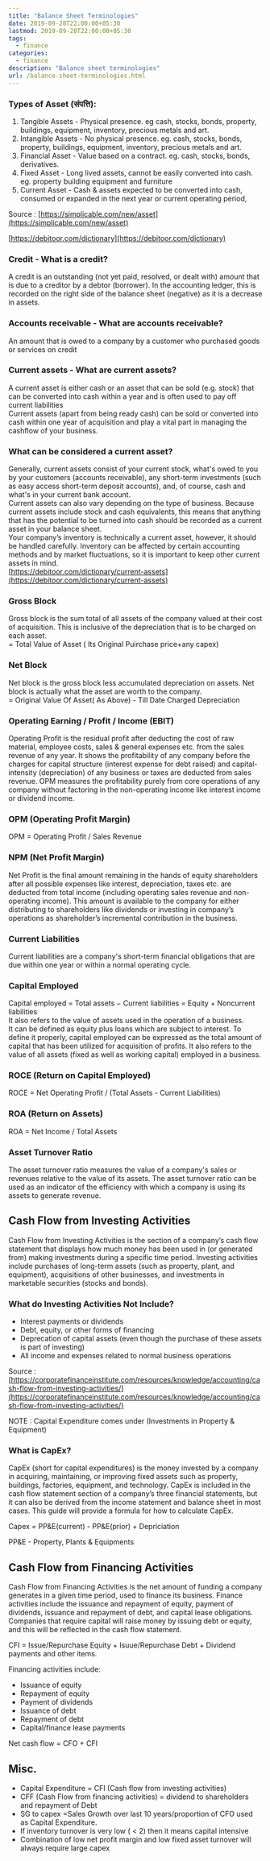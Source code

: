 ```yaml
---
title: "Balance Sheet Terminologies"
date: 2019-09-28T22:00:00+05:30
lastmod: 2019-09-28T22:00:00+05:30
tags:
  - finance
categories:
  - finance
description: "Balance sheet terminologies"
url: /balance-sheet-terminologies.html
---
```


### Types of Asset (संपत्ति):
1. Tangible Assets - Physical presence. eg cash, stocks, bonds, property, buildings, equipment, inventory, precious metals and art. 
2. Intangible Assets - No physical presence. eg. cash, stocks, bonds, property, buildings, equipment, inventory, precious metals and art.
3. Financial Asset - Value based on a contract. eg. cash, stocks, bonds, derivatives.
4. Fixed Asset - Long lived assets, cannot be easily converted into cash. eg. property building equipment and furniture
5. Current Asset - Cash & assets expected to be converted into cash, consumed or expanded in the next year or current operating period,

Source : [https://simplicable.com/new/asset](https://simplicable.com/new/asset)


[https://debitoor.com/dictionary](https://debitoor.com/dictionary)

### Credit - What is a credit?
A credit is an outstanding (not yet paid, resolved, or dealt with) amount that is due to a creditor by a debtor (borrower). In the accounting ledger, this is recorded on the right side of the balance sheet (negative) as it is a decrease in assets.

### Accounts receivable - What are accounts receivable?
An amount that is owed to a company by a customer who purchased goods or services on credit

### Current assets - What are current assets?
A current asset is either cash or an asset that can be sold (e.g. stock) that can be converted into cash within a year and is often used to pay off current liabilities  
Current assets (apart from being ready cash) can be sold or converted into cash within one year of acquisition and play a vital part in managing the cashflow of your business.  

### What can be considered a current asset?
Generally, current assets consist of your current stock, what's owed to you by your customers (accounts receivable), any short-term investments (such as easy access short-term deposit accounts), and, of course, cash and what's in your current bank account.  
Current assets can also vary depending on the type of business. Because current assets include stock and cash equivalents, this means that anything that has the potential to be turned into cash should be recorded as a current asset in your balance sheet.  
Your company’s inventory is technically a current asset, however, it should be handled carefully. Inventory can be affected by certain accounting methods and by market fluctuations, so it is important to keep other current assets in mind.  
[https://debitoor.com/dictionary/current-assets](https://debitoor.com/dictionary/current-assets)

### Gross Block
Gross block is the sum total of all assets of the company valued at their cost of acquisition. This is inclusive of the depreciation that is to be charged on each asset.  
= Total Value of Asset ( Its Original Puirchase price+any capex)

### Net Block
Net block is the gross block less accumulated depreciation on assets. Net block is actually what the asset are worth to the company.  
= Original Value Of Asset( As Above) - Till Date Charged Depreciation

### Operating Earning / Profit / Income (EBIT)
Operating Profit is the residual profit after deducting the cost of raw material, employee costs, sales & general expenses etc. from the sales revenue of any year. It shows the profitability of any company before the charges for capital structure (interest expense for debt raised) and capital-intensity (depreciation) of any business or taxes are deducted from sales revenue. OPM measures the profitability purely from core operations of any company without factoring in the non-operating income like interest income or dividend income.

### OPM (Operating Profit Margin)
OPM = Operating Profit / Sales Revenue

### NPM (Net Profit Margin)
Net Profit is the final amount remaining in the hands of equity shareholders after all possible expenses like interest, depreciation, taxes etc. are deducted from total income (including operating sales revenue and non-operating income). This amount is available to the company for either distributing to shareholders like dividends or investing in company’s operations as shareholder’s incremental contribution in the business.

### Current Liabilities
Current liabilities are a company's short-term financial obligations that are due within one year or within a normal operating cycle. 

### Capital Employed
Capital employed = Total assets − Current liabilities = Equity + Noncurrent liabilities  
It also refers to the value of assets used in the operation of a business.   
It can be defined as equity plus loans which are subject to interest. To define it properly, capital employed can be expressed as the total amount of capital that has been utilized for acquisition of profits. It also refers to the value of all assets (fixed as well as working capital) employed in a business.

### ROCE (Return on Capital Employed)
ROCE = Net Operating Profit / (Total Assets - Current Liabilities)

### ROA (Return on Assets)
ROA = Net Income / Total Assets

### Asset Turnover Ratio
The asset turnover ratio measures the value of a company's sales or revenues relative to the value of its assets. The asset turnover ratio can be used as an indicator of the efficiency with which a company is using its assets to generate revenue.

## Cash Flow from Investing Activities
Cash Flow from Investing Activities is the section of a company’s cash flow statement that displays how much money has been used in (or generated from) making investments during a specific time period. Investing activities include purchases of long-term assets (such as property, plant, and equipment), acquisitions of other businesses, and investments in marketable securities (stocks and bonds).

### What do Investing Activities Not Include?
 - Interest payments or dividends
 - Debt, equity, or other forms of financing
 - Deprecation of capital assets (even though the purchase of these assets is part of investing)
 - All income and expenses related to normal business operations
 
 Source : [https://corporatefinanceinstitute.com/resources/knowledge/accounting/cash-flow-from-investing-activities/](https://corporatefinanceinstitute.com/resources/knowledge/accounting/cash-flow-from-investing-activities/)
 
 NOTE : Capital Expenditure comes under (Investments in Property & Equipment)
 
### What is CapEx?
CapEx (short for capital expenditures) is the money invested by a company in acquiring, maintaining, or improving fixed assets such as property, buildings, factories, equipment, and technology.  CapEx is included in the cash flow statement section of a company’s three financial statements, but it can also be derived from the income statement and balance sheet in most cases.  This guide will provide a formula for how to calculate CapEx.

Capex = PP&E(current) - PP&E(prior) + Depriciation

PP&E - Property, Plants & Equipments

## Cash Flow from Financing Activities
Cash Flow from Financing Activities is the net amount of funding a company generates in a given time period, used to finance its business. Finance activities include the issuance and repayment of equity, payment of dividends, issuance and repayment of debt, and capital lease obligations. Companies that require capital will raise money by issuing debt or equity, and this will be reflected in the cash flow statement.

CFI = Issue/Repurchase Equity + Isuue/Repurchase Debt + Dividend payments and other items.

Financing activities include:  
 - Issuance of equity
 - Repayment of equity
 - Payment of dividends
 - Issuance of debt
 - Repayment of debt
 - Capital/finance lease payments
 
 Net cash flow = CFO + CFI


## Misc.
* Capital Expenditure = CFI (Cash flow from investing activities)
* CFF (Cash Flow from financing activities) = dividend to shareholders and repayment of Debt
* SG to capex =Sales Growth over last 10 years/proportion of CFO used as Capital Expenditure.
* If inventory turnover is very low ( < 2) then it means capital intensive
* Combination of low net profit margin and low fixed asset turnover will always require large capex
